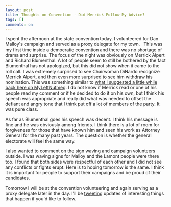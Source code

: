 ```yaml
---
layout: post
title: Thoughts on Convention - Did Merrick Follow My Advice?
tags: []
comments: on
---
```

I spent the afternoon at the state convention today. I volunteered for Dan Malloy's campaign and served as a proxy delegate for my town. &nbsp; 
This was my first time inside a democratic convention and there was no shortage of drama and surprise. The focus of the night was obviously on Merrick Alpert and Richard Blumenthal. A lot of people seem to still be bothered by the fact Blumenthal has not apologized, but this did not show when it came to the roll call. I was extremely surprised to see Chairwoman DiNardo recognize Merrick Alpert, and then even more surprised to see him withdraw his nomination. This was something similar to <a href="http://myleftnutmeg.com/showComment.do?commentId=66689">what I suggested a little while back here on MyLeftNutmeg</a>. I do not know if Merrick read or one of his people read my comment or if he decided to do it on his own, but I think his speech was appropriate and really did what was needed to offset the defiant and angry tone that I think put off a lot of members of the party. It was pure class.

As far as Blumenthal goes his speech was decent. I think his message is fine and he was obviously among friends. I think there is a lot of room for forgiveness for those that have known him and seen his work as Attorney General for the many past years. The question is whether the general electorate will feel the same way. 

I also wanted to comment on the sign waving and campaign volunteers outside. I was waving signs for Malloy and the Lamont people were there too. I found that both sides were respectful of each other and I did not see any conflicts or fights erupt. Here is to hoping tomorrow is the same. I think it is important for people to support their campaigns and be proud of their candidates. 

Tomorrow I will be at the convention volunteering and again serving as a proxy delegate later in the day. I'll be <a href="http://www.twitter.com/mzagaja">tweeting</a> updates of interesting things that happen if you'd like to follow. <br />
